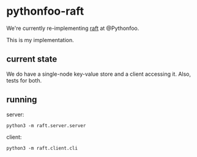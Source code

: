 # pythonfoo-raft

We're currently re-implementing [raft](https://raft.github.io/) at @Pythonfoo.

This is my implementation.

## current state

We do have a single-node key-value store and a client accessing it.
Also, tests for both.

## running

server:

```
python3 -m raft.server.server
```

client:

```
python3 -m raft.client.cli
```
